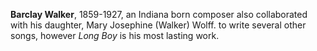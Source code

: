 
**Barclay Walker**, 1859-1927, an Indiana born composer also collaborated with his daughter, Mary Josephine (Walker) Wolff. to write several other songs, however *Long Boy* is his most lasting work. 


 